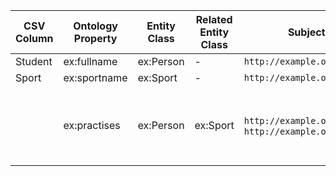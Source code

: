| CSV Column | Ontology Property | Entity Class | Related Entity Class | Subject Generation | Join Condition |
| --- | --- | --- | --- | --- | --- |
| Student | ex:fullname | ex:Person | - | `http://example.org/person/{Student}` | - |
| Sport | ex:sportname | ex:Sport | - | `http://example.org/sport/{Sport}` | - |
| | ex:practises | ex:Person | ex:Sport | `http://example.org/person/{Student}`, `http://example.org/sport/{Sport}` | Student and Sport appear together in the same row |
